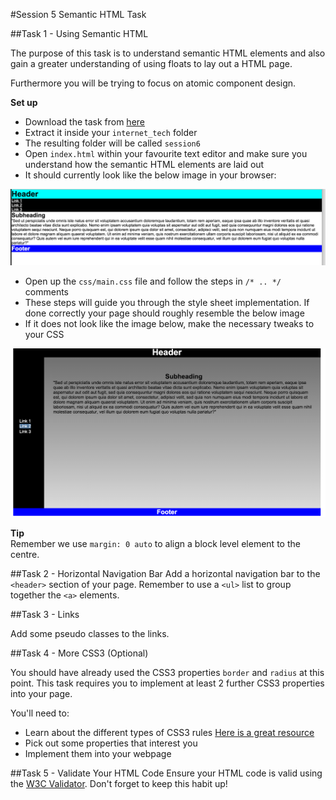 #Session 5 Semantic HTML Task

##Task 1 - Using Semantic HTML

The purpose of this task is to understand semantic HTML elements and also gain a greater understanding of using floats to lay out a HTML page.

Furthermore you will be trying to focus on atomic component design. 

**Set up**

* Download the task from [here](https://github.com/joeappleton18/cda400/raw/master/sessions/week5/assets/session6.zip)
* Extract it inside your `internet_tech` folder
* The resulting folder will be called `session6`
* Open `index.html` within your favourite text editor and make sure you understand how the semantic HTML elements are laid out
* It should currently look like the below image in your browser:   

![image](assets/task_before_image.png) 


* Open up the `css/main.css` file and follow the steps in `/* .. */` comments
* These steps will guide you through the style sheet implementation. If done correctly your page should roughly resemble the below image
* If it does not look like the image below, make the necessary tweaks to your CSS

![image](assets/task_after_image.png) 

**Tip**   
Remember we use `margin: 0 auto` to align a block level element to the centre. 

##Task 2 - Horizontal Navigation Bar
Add a horizontal navigation bar to the `<header>` section of your page. Remember to use a `<ul>` list to group together the `<a>` elements.


##Task 3 - Links 

Add some pseudo classes to the links. 


##Task 4 - More CSS3 (Optional)

You should have already used the CSS3 properties `border` and `radius` at this point. This task requires you to implement at least 2 further CSS3 properties into your page.

You'll need to:

* Learn about the different types of CSS3 rules [Here is a great resource](http://code.tutsplus.com/tutorials/10-css3-properties-you-need-to-be-familiar-with--net-16417)
* Pick out some properties that interest you
* Implement them into your webpage 


##Task 5 - Validate Your HTML Code
Ensure your HTML code is valid using the [W3C Validator](https://validator.w3.org/). Don't forget to keep this habit up!
